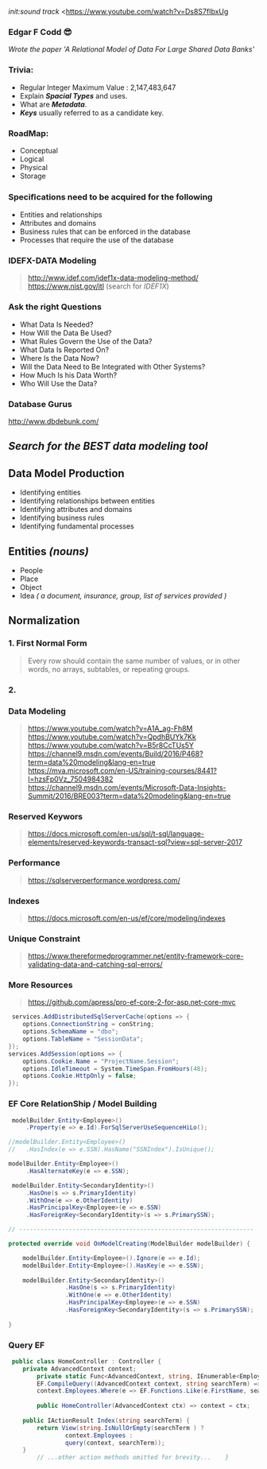 *init:sound track*
<https://www.youtube.com/watch?v=Ds8S7fIbxUg

### Edgar F Codd :sunglasses:
*Wrote the paper 'A Relational Model of Data For Large Shared Data Banks'*


### Trivia:
- Regular Integer Maximum Value :  2,147,483,647 
- Explain **_Spacial Types_** and uses.
- What are **_Metadata_**.
- **_Keys_** usually referred to as a candidate key.

### RoadMap:
- Conceptual
- Logical
- Physical
- Storage


### Speciﬁcations need to be acquired for the following
- Entities and relationships
- Attributes and domains
- Business rules that can be enforced in the database
- Processes that require the use of the database


### IDEFX-DATA Modeling
> http://www.idef.com/idef1x-data-modeling-method/ <br/> 
> https://www.nist.gov/itl (search for *IDEF1X*)


### Ask the right Questions
- What Data Is Needed?
- How Will the Data Be Used?
- What Rules Govern the Use of the Data?
- What Data Is Reported On?
- Where Is the Data Now?
- Will the Data Need to Be Integrated with Other Systems?
- How Much Is his Data Worth?
- Who Will Use the Data?




### Database Gurus
http://www.dbdebunk.com/

## _Search for the BEST data modeling tool_


## Data Model Production
- Identifying entities
- Identifying relationships between entities
- Identifying attributes and domains
- Identifying business rules
- Identifying fundamental processes

## Entities _(nouns)_
- People
- Place
- Object
- Idea _( a document, insurance, group, list of services provided )_

## Normalization
### 1. First Normal Form
> Every row should contain the same number of values, or in other words, no arrays, subtables, or repeating groups.
### 2. 

### Data Modeling
> https://www.youtube.com/watch?v=A1A_ag-Fh8M <br/>
> https://www.youtube.com/watch?v=QpdhBUYk7Kk <br/>
> https://www.youtube.com/watch?v=B5r8CcTUs5Y <br />
> https://channel9.msdn.com/events/Build/2016/P468?term=data%20modeling&lang-en=true <br/>
> https://mva.microsoft.com/en-US/training-courses/8441?l=hzsFp0Vz_7504984382 <br/>
> https://channel9.msdn.com/events/Microsoft-Data-Insights-Summit/2016/BRE003?term=data%20modeling&lang-en=true

### Reserved Keywors
> https://docs.microsoft.com/en-us/sql/t-sql/language-elements/reserved-keywords-transact-sql?view=sql-server-2017

### Performance
> https://sqlserverperformance.wordpress.com/

### Indexes
> https://docs.microsoft.com/en-us/ef/core/modeling/indexes

### Unique Constraint
> https://www.thereformedprogrammer.net/entity-framework-core-validating-data-and-catching-sql-errors/

### More Resources
> https://github.com/apress/pro-ef-core-2-for-asp.net-core-mvc

> <DotNetCliToolReference Include="Microsoft.Extensions.Caching.SqlConfig.Tools" Version="2.0.0" /> 

```csharp
 services.AddDistributedSqlServerCache(options => {                
    options.ConnectionString = conString;                
    options.SchemaName = "dbo";                
    options.TableName = "SessionData";            
});            
services.AddSession(options => {                
    options.Cookie.Name = "ProjectName.Session";                
    options.IdleTimeout = System.TimeSpan.FromHours(48);                
    options.Cookie.HttpOnly = false;            
}); 
```

### EF Core RelationShip / Model Building
```csharp
 modelBuilder.Entity<Employee>()                
     .Property(e => e.Id).ForSqlServerUseSequenceHiLo();

//modelBuilder.Entity<Employee>()            
//   .HasIndex(e => e.SSN).HasName("SSNIndex").IsUnique();

modelBuilder.Entity<Employee>()
     .HasAlternateKey(e => e.SSN);

 modelBuilder.Entity<SecondaryIdentity>()                
     .HasOne(s => s.PrimaryIdentity)                
     .WithOne(e => e.OtherIdentity)                
     .HasPrincipalKey<Employee>(e => e.SSN)                
     .HasForeignKey<SecondaryIdentity>(s => s.PrimarySSN); 

// ------------------------------------------------------------------

protected override void OnModelCreating(ModelBuilder modelBuilder) {

	modelBuilder.Entity<Employee>().Ignore(e => e.Id);            
	modelBuilder.Entity<Employee>().HasKey(e => e.SSN);
	
	modelBuilder.Entity<SecondaryIdentity>()                
				.HasOne(s => s.PrimaryIdentity)                
				.WithOne(e => e.OtherIdentity)                
				.HasPrincipalKey<Employee>(e => e.SSN)                
				.HasForeignKey<SecondaryIdentity>(s => s.PrimarySSN);
				
}      
```
### Query EF
```csharp
 public class HomeController : Controller {        
 	private AdvancedContext context;
        private static Func<AdvancedContext, string, IEnumerable<Employee>> query = 
		EF.CompileQuery((AdvancedContext context, string searchTerm) => 
		context.Employees.Where(e => EF.Functions.Like(e.FirstName, searchTerm)));
		
        public HomeController(AdvancedContext ctx) => context = ctx;
        
	public IActionResult Index(string searchTerm) {            
		return View(string.IsNullOrEmpty(searchTerm ) ? 
				context.Employees : 
				query(context, searchTerm));        
	}
        // ...other action methods omitted for brevity...    } 
```
